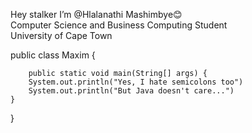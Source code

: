 Hey stalker I’m @Hlalanathi Mashimbye😊             
Computer Science and Business Computing Student        
University of Cape Town


public class Maxim {

        public static void main(String[] args) {
        System.out.println("Yes, I hate semicolons too")
        System.out.println("But Java doesn't care...")
    }
}




